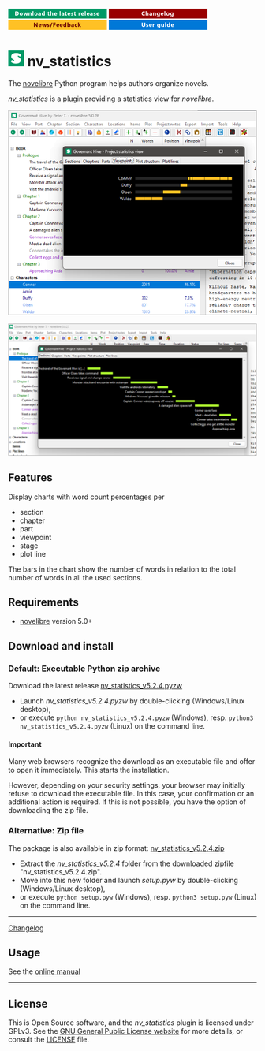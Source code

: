 [![Download the latest release](docs/img/download-button.png)](https://github.com/peter88213/nv_statistics/raw/main/dist/nv_statistics_v5.2.4.pyzw)
[![Changelog](docs/img/changelog-button.png)](docs/changelog.md)
[![News/Feedback](docs/img/news-button.png)](https://github.com/peter88213/novelibre/discussions)
[![Online help](docs/img/help-button.png)](https://peter88213.github.io/nvhelp-en/nv_statistics/)


# ![W](icons/sLogo32.png) nv_statistics

The [novelibre](https://github.com/peter88213/novelibre/) Python program helps authors organize novels.  

*nv_statistics* is a plugin providing a statistics view for *novelibre*. 

![Screenshot](docs/Screenshots/screen01.png)

![Screenshot](docs/Screenshots/screen02.png)

## Features

Display charts with word count percentages per
- section
- chapter
- part
- viewpoint
- stage
- plot line

The bars in the chart show the number of words in relation to the total number of words
in all the used sections.


## Requirements

- [novelibre](https://github.com/peter88213/novelibre/) version 5.0+

## Download and install

### Default: Executable Python zip archive

Download the latest release [nv_statistics_v5.2.4.pyzw](https://github.com/peter88213/nv_statistics/raw/main/dist/nv_statistics_v5.2.4.pyzw)

- Launch *nv_statistics_v5.2.4.pyzw* by double-clicking (Windows/Linux desktop),
- or execute `python nv_statistics_v5.2.4.pyzw` (Windows), resp. `python3 nv_statistics_v5.2.4.pyzw` (Linux) on the command line.

#### Important

Many web browsers recognize the download as an executable file and offer to open it immediately. 
This starts the installation.

However, depending on your security settings, your browser may 
initially  refuse  to download the executable file. 
In this case, your confirmation or an additional action is required. 
If this is not possible, you have the option of downloading 
the zip file. 


### Alternative: Zip file

The package is also available in zip format: [nv_statistics_v5.2.4.zip](https://github.com/peter88213/nv_statistics/raw/main/dist/nv_statistics_v5.2.4.zip)

- Extract the *nv_statistics_v5.2.4* folder from the downloaded zipfile "nv_statistics_v5.2.4.zip".
- Move into this new folder and launch *setup.pyw* by double-clicking (Windows/Linux desktop), 
- or execute `python setup.pyw` (Windows), resp. `python3 setup.pyw` (Linux) on the command line.

---

[Changelog](docs/changelog.md)

## Usage

See the [online manual](https://peter88213.github.io/nvhelp-en/nv_statistics/)

---

## License

This is Open Source software, and the *nv_statistics* plugin is licensed under GPLv3. See the
[GNU General Public License website](https://www.gnu.org/licenses/gpl-3.0.en.html) for more
details, or consult the [LICENSE](https://github.com/peter88213/nv_statistics/blob/main/LICENSE) file.
